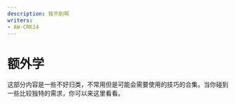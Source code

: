 ```yaml
---
description: 我不到啊
writers:
- AW-CRK14
---
```


# 额外学

这部分内容是一些不好归类，不常用但是可能会需要使用的技巧的合集。当你碰到一些比较独特的需求，你可以来这里看看。